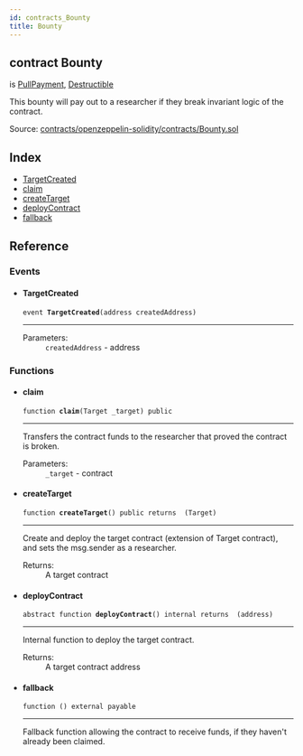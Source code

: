 ```yaml
---
id: contracts_Bounty
title: Bounty
---
```


<div class="contract-doc"><div class="contract"><h2 class="contract-header"><span class="contract-kind">contract</span> Bounty</h2><p class="base-contracts"><span>is</span> <a href="contracts_payment_PullPayment.html">PullPayment</a><span>, </span><a href="contracts_lifecycle_Destructible.html">Destructible</a></p><p class="description">This bounty will pay out to a researcher if they break invariant logic of the contract.</p><div class="source">Source: <a href="https://github.com/2keynet/web3-alpha/blob/v0.0.3/contracts/openzeppelin-solidity/contracts/Bounty.sol" target="_blank">contracts/openzeppelin-solidity/contracts/Bounty.sol</a></div></div><div class="index"><h2>Index</h2><ul><li><a href="contracts_Bounty.html#TargetCreated">TargetCreated</a></li><li><a href="contracts_Bounty.html#claim">claim</a></li><li><a href="contracts_Bounty.html#createTarget">createTarget</a></li><li><a href="contracts_Bounty.html#deployContract">deployContract</a></li><li><a href="contracts_Bounty.html#">fallback</a></li></ul></div><div class="reference"><h2>Reference</h2><div class="events"><h3>Events</h3><ul><li><div class="item event"><span id="TargetCreated" class="anchor-marker"></span><h4 class="name">TargetCreated</h4><div class="body"><code class="signature">event <strong>TargetCreated</strong><span>(address createdAddress) </span></code><hr/><dl><dt><span class="label-parameters">Parameters:</span></dt><dd><div><code>createdAddress</code> - address</div></dd></dl></div></div></li></ul></div><div class="functions"><h3>Functions</h3><ul><li><div class="item function"><span id="claim" class="anchor-marker"></span><h4 class="name">claim</h4><div class="body"><code class="signature">function <strong>claim</strong><span>(Target _target) </span><span>public </span></code><hr/><div class="description"><p>Transfers the contract funds to the researcher that proved the contract is broken.</p></div><dl><dt><span class="label-parameters">Parameters:</span></dt><dd><div><code>_target</code> - contract</div></dd></dl></div></div></li><li><div class="item function"><span id="createTarget" class="anchor-marker"></span><h4 class="name">createTarget</h4><div class="body"><code class="signature">function <strong>createTarget</strong><span>() </span><span>public </span><span>returns  (Target) </span></code><hr/><div class="description"><p>Create and deploy the target contract (extension of Target contract), and sets the msg.sender as a researcher.</p></div><dl><dt><span class="label-return">Returns:</span></dt><dd>A target contract</dd></dl></div></div></li><li><div class="item function"><span id="deployContract" class="anchor-marker"></span><h4 class="name">deployContract</h4><div class="body"><code class="signature"><span>abstract </span>function <strong>deployContract</strong><span>() </span><span>internal </span><span>returns  (address) </span></code><hr/><div class="description"><p>Internal function to deploy the target contract.</p></div><dl><dt><span class="label-return">Returns:</span></dt><dd>A target contract address</dd></dl></div></div></li><li><div class="item function"><span id="fallback" class="anchor-marker"></span><h4 class="name">fallback</h4><div class="body"><code class="signature">function <strong></strong><span>() </span><span>external </span><span>payable </span></code><hr/><div class="description"><p>Fallback function allowing the contract to receive funds, if they haven&#x27;t already been claimed.</p></div></div></div></li></ul></div></div></div>
